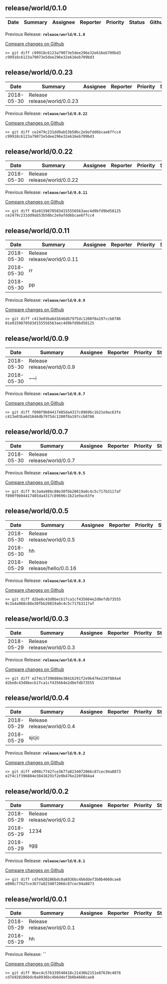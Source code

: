 
## release/world/0.1.0

| Date | Summary | Assignee | Reporter | Priority | Status | Github | JIRA |
|------|---------|----------|----------|----------|--------|--------|------|

Previous Release: __`release/world/0.1.0`__

[Compare changes on Github](https://github.com/steveliu-formlabs/release-notes-generator/compare/c99918c6123a79073e5dee296e32e616eb709bd3...c99918c6123a79073e5dee296e32e616eb709bd3)

```
>> git diff c99918c6123a79073e5dee296e32e616eb709bd3 c99918c6123a79073e5dee296e32e616eb709bd3
```


## release/world/0.0.23

| Date | Summary | Assignee | Reporter | Priority | Status | Github | JIRA |
|------|---------|----------|----------|----------|--------|--------|------|
|2018-05-30|Release release/world/0.0.23|||||[](https://github.com/Formlabs/factory-software/pull/)|[](https://formlabs.atlassian.net/browse/)|

Previous Release: __`release/world/0.0.22`__

[Compare changes on Github](https://github.com/steveliu-formlabs/release-notes-generator/compare/ce2479c231dd9ab53b50bc2e9afdd6bcae6ffcc4...c99918c6123a79073e5dee296e32e616eb709bd3)

```
>> git diff ce2479c231dd9ab53b50bc2e9afdd6bcae6ffcc4 c99918c6123a79073e5dee296e32e616eb709bd3
```


## release/world/0.0.22

| Date | Summary | Assignee | Reporter | Priority | Status | Github | JIRA |
|------|---------|----------|----------|----------|--------|--------|------|
|2018-05-30|Release release/world/0.0.22|||||[](https://github.com/Formlabs/factory-software/pull/)|[](https://formlabs.atlassian.net/browse/)|

Previous Release: __`release/world/0.0.11`__

[Compare changes on Github](https://github.com/steveliu-formlabs/release-notes-generator/compare/01e0159870583d155556563aec4d9bfd9bd58125...ce2479c231dd9ab53b50bc2e9afdd6bcae6ffcc4)

```
>> git diff 01e0159870583d155556563aec4d9bfd9bd58125 ce2479c231dd9ab53b50bc2e9afdd6bcae6ffcc4
```


## release/world/0.0.11

| Date | Summary | Assignee | Reporter | Priority | Status | Github | JIRA |
|------|---------|----------|----------|----------|--------|--------|------|
|2018-05-30|Release release/world/0.0.11|||||[](https://github.com/Formlabs/factory-software/pull/)|[](https://formlabs.atlassian.net/browse/)|
|2018-05-30|rr|||||[](https://github.com/Formlabs/factory-software/pull/)|[](https://formlabs.atlassian.net/browse/)|
|2018-05-30|pp|||||[](https://github.com/Formlabs/factory-software/pull/)|[](https://formlabs.atlassian.net/browse/)|

Previous Release: __`release/world/0.0.9`__

[Compare changes on Github](https://github.com/steveliu-formlabs/release-notes-generator/compare/c413e03ba6d1646db7975dc1200f0a197ccb0786...01e0159870583d155556563aec4d9bfd9bd58125)

```
>> git diff c413e03ba6d1646db7975dc1200f0a197ccb0786 01e0159870583d155556563aec4d9bfd9bd58125
```


## release/world/0.0.9

| Date | Summary | Assignee | Reporter | Priority | Status | Github | JIRA |
|------|---------|----------|----------|----------|--------|--------|------|
|2018-05-30|Release release/world/0.0.9|||||[](https://github.com/Formlabs/factory-software/pull/)|[](https://formlabs.atlassian.net/browse/)|
|2018-05-30|~~i|||||[](https://github.com/Formlabs/factory-software/pull/)|[](https://formlabs.atlassian.net/browse/)|

Previous Release: __`release/world/0.0.7`__

[Compare changes on Github](https://github.com/steveliu-formlabs/release-notes-generator/compare/f890f9b04417485da4317c89696c1b21e9ac63fe...c413e03ba6d1646db7975dc1200f0a197ccb0786)

```
>> git diff f890f9b04417485da4317c89696c1b21e9ac63fe c413e03ba6d1646db7975dc1200f0a197ccb0786
```


## release/world/0.0.7

| Date | Summary | Assignee | Reporter | Priority | Status | Github | JIRA |
|------|---------|----------|----------|----------|--------|--------|------|
|2018-05-30|Release release/world/0.0.7|||||[](https://github.com/Formlabs/factory-software/pull/)|[](https://formlabs.atlassian.net/browse/)|

Previous Release: __`release/world/0.0.5`__

[Compare changes on Github](https://github.com/steveliu-formlabs/release-notes-generator/compare/9c3a4a988c88e30fbb20819a0c4c5c717b3117af...f890f9b04417485da4317c89696c1b21e9ac63fe)

```
>> git diff 9c3a4a988c88e30fbb20819a0c4c5c717b3117af f890f9b04417485da4317c89696c1b21e9ac63fe
```


## release/world/0.0.5

| Date | Summary | Assignee | Reporter | Priority | Status | Github | JIRA |
|------|---------|----------|----------|----------|--------|--------|------|
|2018-05-30|Release release/world/0.0.5|||||[](https://github.com/Formlabs/factory-software/pull/)|[](https://formlabs.atlassian.net/browse/)|
|2018-05-30|hh|||||[](https://github.com/Formlabs/factory-software/pull/)|[](https://formlabs.atlassian.net/browse/)|
|2018-05-29|Release release/hello/0.0.16|||||[](https://github.com/Formlabs/factory-software/pull/)|[](https://formlabs.atlassian.net/browse/)|

Previous Release: __`release/world/0.0.3`__

[Compare changes on Github](https://github.com/steveliu-formlabs/release-notes-generator/compare/d2be8c43d8becb1fca1cf435664e2d8efdb73555...9c3a4a988c88e30fbb20819a0c4c5c717b3117af)

```
>> git diff d2be8c43d8becb1fca1cf435664e2d8efdb73555 9c3a4a988c88e30fbb20819a0c4c5c717b3117af
```


## release/world/0.0.3

| Date | Summary | Assignee | Reporter | Priority | Status | Github | JIRA |
|------|---------|----------|----------|----------|--------|--------|------|
|2018-05-29|Release release/world/0.0.3|||||[](https://github.com/Formlabs/factory-software/pull/)|[](https://formlabs.atlassian.net/browse/)|

Previous Release: __`release/world/0.0.4`__

[Compare changes on Github](https://github.com/steveliu-formlabs/release-notes-generator/compare/e2f4c1f396884e38416291f2e9b476e220f884a4...d2be8c43d8becb1fca1cf435664e2d8efdb73555)

```
>> git diff e2f4c1f396884e38416291f2e9b476e220f884a4 d2be8c43d8becb1fca1cf435664e2d8efdb73555
```


## release/world/0.0.4

| Date | Summary | Assignee | Reporter | Priority | Status | Github | JIRA |
|------|---------|----------|----------|----------|--------|--------|------|
|2018-05-29|Release release/world/0.0.4|||||[](https://github.com/Formlabs/factory-software/pull/)|[](https://formlabs.atlassian.net/browse/)|
|2018-05-29|sjcjc|||||[](https://github.com/Formlabs/factory-software/pull/)|[](https://formlabs.atlassian.net/browse/)|

Previous Release: __`release/world/0.0.2`__

[Compare changes on Github](https://github.com/steveliu-formlabs/release-notes-generator/compare/e098c77427ce3677a8234072066c87cec94a8873...e2f4c1f396884e38416291f2e9b476e220f884a4)

```
>> git diff e098c77427ce3677a8234072066c87cec94a8873 e2f4c1f396884e38416291f2e9b476e220f884a4
```


## release/world/0.0.2

| Date | Summary | Assignee | Reporter | Priority | Status | Github | JIRA |
|------|---------|----------|----------|----------|--------|--------|------|
|2018-05-29|Release release/world/0.0.2|||||[](https://github.com/Formlabs/factory-software/pull/)|[](https://formlabs.atlassian.net/browse/)|
|2018-05-29|1234|||||[](https://github.com/Formlabs/factory-software/pull/)|[](https://formlabs.atlassian.net/browse/)|
|2018-05-29|sgg|||||[](https://github.com/Formlabs/factory-software/pull/)|[](https://formlabs.atlassian.net/browse/)|

Previous Release: __`release/world/0.0.1`__

[Compare changes on Github](https://github.com/steveliu-formlabs/release-notes-generator/compare/cd7e920286bdc0a8936bc4b6ddef3b0b4660cae8...e098c77427ce3677a8234072066c87cec94a8873)

```
>> git diff cd7e920286bdc0a8936bc4b6ddef3b0b4660cae8 e098c77427ce3677a8234072066c87cec94a8873
```


## release/world/0.0.1

| Date | Summary | Assignee | Reporter | Priority | Status | Github | JIRA |
|------|---------|----------|----------|----------|--------|--------|------|
|2018-05-29|Release release/world/0.0.1|||||[](https://github.com/Formlabs/factory-software/pull/)|[](https://formlabs.atlassian.net/browse/)|
|2018-05-29|hh|||||[](https://github.com/Formlabs/factory-software/pull/)|[](https://formlabs.atlassian.net/browse/)|

Previous Release: __``__

[Compare changes on Github](https://github.com/steveliu-formlabs/release-notes-generator/compare/9bec4c57b339540418c21430b2151e07639c4076...cd7e920286bdc0a8936bc4b6ddef3b0b4660cae8)

```
>> git diff 9bec4c57b339540418c21430b2151e07639c4076 cd7e920286bdc0a8936bc4b6ddef3b0b4660cae8
```

